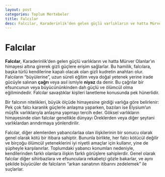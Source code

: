 ```yaml
---
layout: post
categories: Toplum Mertebeler
title: Falcılar
desc: Falcılar, Karaderinlik’den gelen güçlü varlıkların ve hatta Mürver Olanlar’ın himayesi altına girerek gizli güçlere erişim sağlarlar.
---
```


# Falcılar
**Falcılar**, Karaderinlik’den gelen güçlü varlıkların ve hatta Mürver Olanlar’ın himayesi altına girerek gizli güçlere erişim sağlarlar. Bu hamilik, falcılara, başka türlü kendilerine kapalı olacak olan gizli kudretin anahtarı olur. Falcıların “büyülerine”, uzun süreli eğitim veya doğal yetenek yerine irade gücüyle salınan **çağrı** veya asıl ismiyle **niyaz** da denir. Bu çağrılar bir efsuncunun veya büyücününkinden dah güçlü ve ölümcül olma eğilimindedir. Falcılar savaştıklar kişileri lanetleme konusunda pek hünerlidir.

Bir falcının nitelikleri, büyük ölçüde himayesine girdiği varlığa göre belirlenir: Pek çok falcı karanlık güçlerle anlaşma yaparken, bazıları ise Elysium’un müşfik varlıklarıyla anlaşma yapmayı tercih eder. Göksel varlıkların himayesinde olan falcılar genellikle dünyayı Öreklerden veya diğer şeytani varlıklardan arındırmaya yönlendirilir.

Falcılar, diğer alemlerden yabancılarlaa olan ilişkilerinin bir sonucu olarak genel olarak kötü bir itibara sahiptir. Bununla birlikte, her falcı kötücül değilir ve birçoğu ölümcül yeteneklerini iyi niyetli amaçlar için kullanır, yine de şüpheyle karşılanırlar. Toplumdaki yabancı konumları nedeniyle, kendilerinden farklı olanlara ilişkin farklı görüşlere sahiplerdir. Genel olarak falcılar diğer sihirbazlara ve efsunculara rekabetçi gözle bakarlar, ve aynı şekilde büyücüler de falcıların “arkan sanatının itibarını zedelemek” ile suçlarlar.